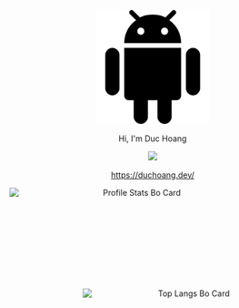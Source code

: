 <p align="center"><img height="200px" src="https://github.com/DucSDE/DucSDE/blob/master/android.png" alt="Android Logo" /></p>
<p align="center">Hi, I'm Duc Hoang</p>
<p align="center"><a href="https://github.com/DucSDE">
  <img src="https://komarev.com/ghpvc/?username=DucSDE&style=flat-square&color=orange" />
</a></p>
<p align="center"><a href="https://duchoang.dev/">https://duchoang.dev/</a></p>
<div align="center">
<img align="left" width="450px" height="177px" 
     src="https://github-readme-stats.vercel.app/api?username=DucSDE&theme=radical" 
     alt="Profile Stats Bo Card" />
<img align="right" width="375px" height="177px"  
     src="https://github-readme-stats.vercel.app/api/top-langs/?username=DucSDE&langs_count=10&layout=compact&line_height=20&title_color=7A7ADB&icon_color=2234AE&text_color=D3D3D3&bg_color=0,000000,130F40" 
     alt="Top Langs Bo Card" />
</div>
